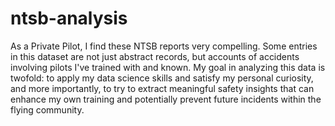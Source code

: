# ntsb-analysis

As a Private Pilot, I find these NTSB reports very compelling. Some entries in this dataset are not just abstract records, but accounts of accidents involving pilots I've trained with and known. My goal in analyzing this data is twofold: to apply my data science skills and satisfy my personal curiosity, and more importantly, to try to extract meaningful safety insights that can enhance my own training and potentially prevent future incidents within the flying community.
